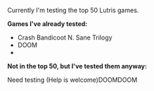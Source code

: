 
Currently I'm testing the top 50 Lutris games. 

**Games I've already tested:**

* Crash Bandicoot N. Sane Trilogy
* DOOM
*

**Not in the top 50, but I've tested them anyway:**

Need testing (Help is welcome)DOOMDOOM

